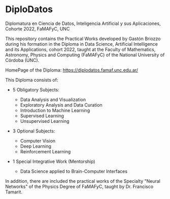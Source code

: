 # DiploDatos
Diplomatura en Ciencia de Datos, Inteligencia Artificial y sus Aplicaciones, Cohorte 2022, FaMAFyC, UNC

This repository contains the Practical Works developed by Gastón Briozzo during his formation in the Diploma in Data Science, Artificial Intelligence and its Applications, cohort 2022, taught at the Faculty of Mathematics, Astronomy, Physics and Computing (FaMAFyC) of the National University of Córdoba (UNC).

HomePage of the Diploma: https://diplodatos.famaf.unc.edu.ar/

This Diploma consists of:

- 5 Obligatory Subjects:
  - Data Analysis and Visualization
  - Exploratory Analysis and Data Curation
  - Introduction to Machine Learning
  - Supervised Learning
  - Unsupervised Learning

- 3 Optional Subjects:
  - Computer Vision
  - Deep Learning
  - Reinforcement Learning

- 1 Special Integrative Work (Mentorship)
  - Data Science applied to Brain-Computer Interfaces

In addition, there are included the practical works of the Specialty "Neural Networks" of the Physics Degree of FaMAFyC, taught by Dr. Francisco Tamarit.
